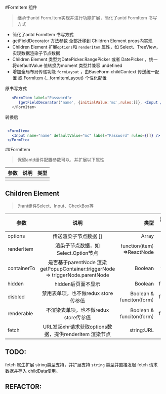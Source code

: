 #FormItem 组件

 > 继承于antd Form.Item实现并进行功能扩展，简化了antd  FormItem 书写方式

 * 简化了antd  FormItem 书写方式
 * getFieldDecorator 方法参数 全部迁移到 Children Element props内实现
 * Children Element 扩展`options`和 `renderItem` 属性，如 Select、TreeView，实现数据渲染子节点数据
 * Children Element 类型为DatePicker.RangePicker 或者 DatePicker ，统一将defaultValue 值转换为moment 类型并兼容 undefined
 * 增加全局布局传递功能 `formLayout` ，由BaseForm childContext 传送统一配置 或 FormItem {...formItemLayout} 个性化配置


原书写方式

 ```jsx
    <FormItem label="Password">
       {getFieldDecorator('name', {initialValue:'mc',rules:[]}, <Input />)
    </FormItem>
 ```

转换后

 ```jsx

  <FormItem>
    <Input name="name" defaultValue="mc" label="Password" rules={[]} />
  </FormIte>

 ```

##FormItem

> 保留antd组件配置参数可以，并扩展以下属性

| 参数 | 说明 | 类型 |
| - | :-: | -: |
|  ||  |


## Children Element

> 为ant组件Select、Input、CheckBox等


| 参数 | 说明 | 类型 | 默认值 |
| - | :-: | -: | -: |
| options | 传送渲染子节点数据 [] | Array  | -  |
| renderItem | 渲染子节点数据，如Select.Option节点 | function(item) =>ReactNode | - |
| containerTo | 是否基于parentNode 渲染getPopupContainer:triggerNode => triggerNode.parentNode | Boolean  | true |
| hidden | hidden后页面不显示  | Boolean  | false |
| disbled | 禁用表单项，也不做redux store传参值  | Boolean & funciton(form)  | false |
| renderable | 不渲染表单项，也不做redux store传参值  | Boolean & funciton(form)  | false |
| fetch | URL发起xhr请求获取options数据，提供renderItem 渲染节点| string:URL | - |



## TODO:

  fetch 属生扩展 string类型支持，并扩展支持 `string` 类型并直接发起 fetch 请求数据并存入 childData使用。

## REFACTOR:
